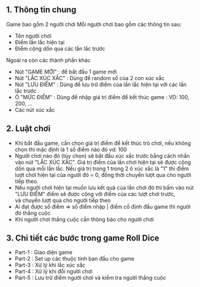 ## 1. Thông tin chung
Game bao gồm 2 người chơi
Mỗi người chơi bao gồm các thông tin sau:
- Tên người chơi
- Điểm lần lắc hiện tại
- Điểm cộng dồn qua các lần lắc trước

Ngoài ra còn các thành phần khác
- Nút "GAME MỚI" : để bắt đầu 1 game mới
- Nút "LẮC XÚC XẮC" : Dùng để random số của 2 con xúc xắc
- Nút "LƯU ĐIỂM" : Dùng để lưu trữ điểm của lần lắc hiện tại với các lần lắc trước
- Ô "MỨC ĐIỂM" : Dùng để nhập giá trị điểm để kết thúc game : VD: 100, 200, ...
- Các nút xúc xắc

## 2. Luật chơi
- Khi bắt đầu game, cần chọn giá trị điểm để kết thúc trò chơi, nếu không chọn thì mặc định là 1 số điểm nào đó vd: 100
- Người chơi nào đó (tùy chọn) sẽ bắt đầu xúc xắc trước bằng cách nhấn vào nút "LẮC XÚC XẮC". Giá trị điểm của lần chơi hiện tại sẽ được cộng dồn qua mỗi lần lắc. Nếu giá trị trong 1 trong 2 ô xúc xắc là "1" thì điểm lượt chơi hiện tại của người đó = 0, đồng thời chuyển lượt qua cho người tiếp theo.
- Nếu người chơi hiện tại muốn lưu kết quả của lần chơi đó thì bấm vào nút "LƯU ĐIỂM" điểm sẽ được cộng với điểm của các lượt chơi trước, và chuyển lượt qua cho người tiếp theo
- Ai đạt được số điểm => số điểm nhập | điểm cố định đầu game thì người đó thắng cuộc
- Khi người chơi thắng cuộc cần thông báo cho người chơi

## 3. Chi tiết các bước trong game Roll Dice
- Part-1 : Giao diện game
- Part-2 : Set up các thuộc tính ban đầu cho game
- Part-3 : Xử lý khi lắc xúc xắc
- Part-4 : Xử lý khi đổi người chơi
- Part-5 : Lưu trữ điểm người chơi và kiểm tra người thắng cuộc